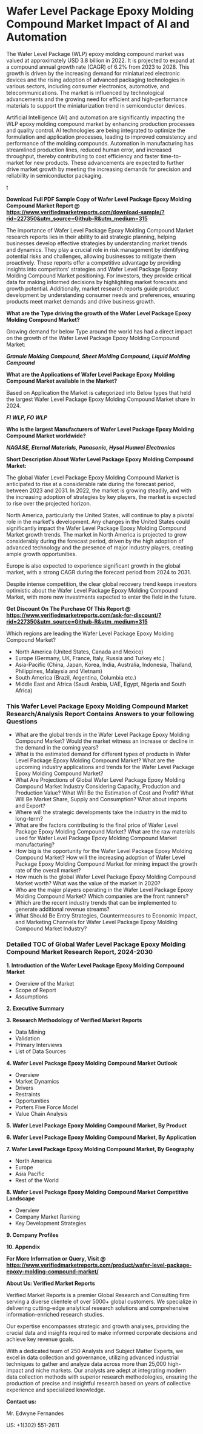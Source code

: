 <meta name="title" content="Global Wafer Level Package Epoxy Molding Compound Market Impact of AI and Automation"><meta name="description" content="The Wafer Level Package (WLP) epoxy molding compound market was valued at approximately USD 3.8 billion in 2022. It is projected to expand at a compound annual growth "><meta name="title" content="Wafer Level Package Epoxy Molding Compound Market Size, Share, Scope, Trends, Growth, Opportunities, Analysis, Forecast"><h1>Wafer Level Package Epoxy Molding Compound Market Impact of AI and Automation</h1><p>The Wafer Level Package (WLP) epoxy molding compound market was valued at approximately USD 3.8 billion in 2022. It is projected to expand at a compound annual growth rate (CAGR) of 6.2% from 2023 to 2028. This growth is driven by the increasing demand for miniaturized electronic devices and the rising adoption of advanced packaging technologies in various sectors, including consumer electronics, automotive, and telecommunications. The market is influenced by technological advancements and the growing need for efficient and high-performance materials to support the miniaturization trend in semiconductor devices.</p><p>Artificial Intelligence (AI) and automation are significantly impacting the WLP epoxy molding compound market by enhancing production processes and quality control. AI technologies are being integrated to optimize the formulation and application processes, leading to improved consistency and performance of the molding compounds. Automation in manufacturing has streamlined production lines, reduced human error, and increased throughput, thereby contributing to cost efficiency and faster time-to-market for new products. These advancements are expected to further drive market growth by meeting the increasing demands for precision and reliability in semiconductor packaging.</p>t</p><p id="" class=""><strong>Download Full PDF Sample Copy of Wafer Level Package Epoxy Molding Compound Market Report @ <a href="https://www.verifiedmarketreports.com/download-sample/?rid=227350&utm_source=Github-R&utm_medium=315" target="_blank">https://www.verifiedmarketreports.com/download-sample/?rid=227350&utm_source=Github-R&utm_medium=315</a></strong></p><p>The importance of&nbsp;Wafer Level Package Epoxy Molding Compound Market research reports lies in their ability to aid strategic planning, helping businesses develop effective strategies by understanding market trends and dynamics. They play a crucial role in risk management by identifying potential risks and challenges, allowing businesses to mitigate them proactively. These reports offer a competitive advantage by providing insights into competitors' strategies and Wafer Level Package Epoxy Molding Compound Market positioning. For investors, they provide critical data for making informed decisions by highlighting market forecasts and growth potential. Additionally, market research reports guide product development by understanding consumer needs and preferences, ensuring products meet market demands and drive business growth.</p><p><strong>What are the&nbsp;Type driving the growth of the Wafer Level Package Epoxy Molding Compound Market?</strong></p><p id="" class="">Growing demand for below Type around the world has had a direct impact on the growth of the Wafer Level Package Epoxy Molding Compound Market:</p><em><strong>Granule Molding Compound, Sheet Molding Compound, Liquid Molding Compound</strong></em></p><strong>What are the&nbsp;Applications&nbsp;of Wafer Level Package Epoxy Molding Compound Market available in the Market?</strong></p><p id="" class="">Based on Application the Market is categorized into Below types that held the largest Wafer Level Package Epoxy Molding Compound Market share In 2024.</p><em><strong>FI WLP, FO WLP</strong></em></p><strong>Who is the largest Manufacturers of Wafer Level Package Epoxy Molding Compound Market worldwide?</strong></p><p><em><strong>NAGASE, Eternal Materials, Panasonic, Hysol Huawei Electronics</strong></em></p><p id="" class=""><strong>Short Description About Wafer Level Package Epoxy Molding Compound Market:</strong></p><p>The global Wafer Level Package Epoxy Molding Compound Market is anticipated to rise at a considerable rate during the forecast period, between 2023 and 2031. In 2022, the market is growing steadily, and with the increasing adoption of strategies by key players, the market is expected to rise over the projected horizon.</p><p>North America, particularly the United States, will continue to play a pivotal role in the market's development. Any changes in the United States could significantly impact the Wafer Level Package Epoxy Molding Compound Market growth trends. The market in North America is projected to grow considerably during the forecast period, driven by the high adoption of advanced technology and the presence of major industry players, creating ample growth opportunities.</p><p>Europe is also expected to experience significant growth in the global market, with a strong CAGR during the forecast period from 2024 to 2031.</p><p>Despite intense competition, the clear global recovery trend keeps investors optimistic about the Wafer Level Package Epoxy Molding Compound Market, with more new investments expected to enter the field in the future.</p><p id="" class=""><strong>Get Discount On The Purchase Of This Report @ <a href="https://www.verifiedmarketreports.com/ask-for-discount/?rid=227350&utm_source=Github-R&utm_medium=315" target="_blank">https://www.verifiedmarketreports.com/ask-for-discount/?rid=227350&utm_source=Github-R&utm_medium=315</a></strong></p>Which regions are leading the Wafer Level Package Epoxy Molding Compound Market?</p><ul><li>North America (United States, Canada and Mexico)</li><li>Europe (Germany, UK, France, Italy, Russia and Turkey etc.)</li><li>Asia-Pacific (China, Japan, Korea, India, Australia, Indonesia, Thailand, Philippines, Malaysia and Vietnam)</li><li>South America (Brazil, Argentina, Columbia etc.)</li><li>Middle East and Africa (Saudi Arabia, UAE, Egypt, Nigeria and South Africa)</li></ul><h3 id="" class="">This Wafer Level Package Epoxy Molding Compound Market Research/Analysis Report Contains Answers to your following Questions</h3><ul><li>What are the global trends in the Wafer Level Package Epoxy Molding Compound Market? Would the market witness an increase or decline in the demand in the coming years?</li><li>What is the estimated demand for different types of products in Wafer Level Package Epoxy Molding Compound Market? What are the upcoming industry applications and trends for the Wafer Level Package Epoxy Molding Compound Market?</li><li>What Are Projections of Global Wafer Level Package Epoxy Molding Compound Market Industry Considering Capacity, Production and Production Value? What Will Be the Estimation of Cost and Profit? What Will Be Market Share, Supply and Consumption? What about imports and Export?</li><li>Where will the strategic developments take the industry in the mid to long-term?</li><li>What are the factors contributing to the final price of Wafer Level Package Epoxy Molding Compound Market? What are the raw materials used for Wafer Level Package Epoxy Molding Compound Market manufacturing?</li><li>How big is the opportunity for the Wafer Level Package Epoxy Molding Compound Market? How will the increasing adoption of Wafer Level Package Epoxy Molding Compound Market for mining impact the growth rate of the overall market?</li><li>How much is the global Wafer Level Package Epoxy Molding Compound Market worth? What was the value of the market In 2020?</li><li>Who are the major players operating in the Wafer Level Package Epoxy Molding Compound Market? Which companies are the front runners?</li><li>Which are the recent industry trends that can be implemented to generate additional revenue streams?</li><li>What Should Be Entry Strategies, Countermeasures to Economic Impact, and Marketing Channels for Wafer Level Package Epoxy Molding Compound Market Industry?</li></ul><h3 id="" class="">Detailed TOC of Global Wafer Level Package Epoxy Molding Compound Market Research Report, 2024-2030</h3><p id="" class=""><strong>1. Introduction of the Wafer Level Package Epoxy Molding Compound Market</strong></p><ul><li>Overview of the Market</li><li>Scope of Report</li><li>Assumptions</li></ul><p id="" class=""><strong>2. Executive Summary</strong></p><p id="" class=""><strong>3. Research Methodology of Verified Market Reports</strong></p><ul><li>Data Mining</li><li>Validation</li><li>Primary Interviews</li><li>List of Data Sources</li></ul><p id="" class=""><strong>4. Wafer Level Package Epoxy Molding Compound Market Outlook</strong></p><ul><li>Overview</li><li>Market Dynamics</li><li>Drivers</li><li>Restraints</li><li>Opportunities</li><li>Porters Five Force Model</li><li>Value Chain Analysis</li></ul><p id="" class=""><strong>5. Wafer Level Package Epoxy Molding Compound Market, By Product</strong></p><p id="" class=""><strong>6. Wafer Level Package Epoxy Molding Compound Market, By Application</strong></p><p id="" class=""><strong>7. Wafer Level Package Epoxy Molding Compound Market, By Geography</strong></p><ul><li>North America</li><li>Europe</li><li>Asia Pacific</li><li>Rest of the World</li></ul><p id="" class=""><strong>8. Wafer Level Package Epoxy Molding Compound Market Competitive Landscape</strong></p><ul><li>Overview</li><li>Company Market Ranking</li><li>Key Development Strategies</li></ul><p id="" class=""><strong>9. Company Profiles</strong></p><p id="" class=""><strong>10. Appendix</strong></p><p id="" class=""><strong>For More Information or Query, Visit @ <a href="https://www.verifiedmarketreports.com/product/wafer-level-package-epoxy-molding-compound-market/" target="_blank">https://www.verifiedmarketreports.com/product/wafer-level-package-epoxy-molding-compound-market/</a></strong></p><p id="" class=""><strong>About Us: Verified Market Reports</strong></p><p id="" class="">Verified Market Reports is a premier Global Research and Consulting firm serving a diverse clientele of over 5000+ global customers. We specialize in delivering cutting-edge analytical research solutions and comprehensive information-enriched research studies.</p><p id="" class="">Our expertise encompasses strategic and growth analyses, providing the crucial data and insights required to make informed corporate decisions and achieve key revenue goals.</p><p id="" class="">With a dedicated team of 250 Analysts and Subject Matter Experts, we excel in data collection and governance, utilizing advanced industrial techniques to gather and analyze data across more than 25,000 high-impact and niche markets. Our analysts are adept at integrating modern data collection methods with superior research methodologies, ensuring the production of precise and insightful research based on years of collective experience and specialized knowledge.</p><p id="" class=""><strong>Contact us:</strong></p><p id="" class="">Mr. Edwyne Fernandes</p><p id="" class="">US: +1(302) 551-2611</p>